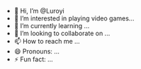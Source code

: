- 👋 Hi, I’m @Luroyi
- 👀 I’m interested in playing video games...
- 🌱 I’m currently learning ...
- 💞️ I’m looking to collaborate on ...
- 📫 How to reach me ...
- 😄 Pronouns: ...
- ⚡ Fun fact: ...

<!---
Luroyi/Luroyi is a ✨ special ✨ repository because its `README.md` (this file) appears on your GitHub profile.
You can click the Preview link to take a look at your changes.
--->
